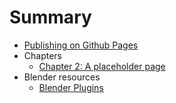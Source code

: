 # Summary

* [Publishing on Github Pages](publish.md)
* Chapters
  * [Chapter 2: A placeholder page](/pages/chapter-2.md)
* Blender resources
  * [Blender Plugins](/pages/blender-plugins.md) 
